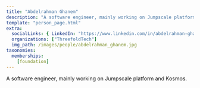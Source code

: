 ```yaml
---
title: "Abdelrahman Ghanem"
description: "A software engineer, mainly working on Jumpscale platform and Kosmos."
template: "person_page.html"
extra:
  socialLinks: { LinkedIn: "https://www.linkedin.com/in/abdelrahman-ghanem-41a31815/" }
  organizations: ["ThreefoldTech"]
  img_path: /images/people/abdelrahman_ghanem.jpg
taxonomies:
  memberships:
    [foundation]
---
```


A software engineer, mainly working on Jumpscale platform and Kosmos.


